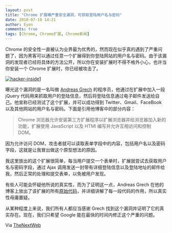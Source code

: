 ```yaml
---
layout: post
title: "Chrome 扩展曝严重安全漏洞，可获取登陆用户名与密码"
date: 2010-07-10 14:21
author: Eyon
comments: true
tags: [Chrome, Chrome扩展, Chrome新闻]
---
```

Chrome 的安全性一直被认为业界最为优秀的，然而现在似乎真的遇到了严重问题了，因为黑客可以通过任意一个扩展得到你登陆网站的用户名与密码。由于该漏洞的发现者已经将具体的方法公开，所以你在安装扩展时不得不格外小心，也许当你安装一个 Chrome 扩展时，你已经被攻击了。

<a href="http://img.chromi.org/2010/07/hacker-inside1.jpg">![](http://img.chromi.org/2010/07/hacker-inside1.jpg "hacker-inside1")</a>

曝光这个漏洞的是一名叫做 [Andreas Grech](http://blog.dreasgrech.com/2010/07/stealing-login-details-with-google.html) 的程序员，他通过在扩展中加入一段 jQuery 代码用来抓取用户的登陆信息，然后将登陆信息通过电子邮件发送给自己。他宣称已经测试了这个扩展，并可以成功得到 Twitter、Gmail、FaceBook 以及其他网站的用户名与密码。下面是引用他博客中的部分内容：



>Chrome 浏览器允许安装第三方扩展程序以扩展浏览器并给浏览器加入新的功能，扩展使用 JavaScript 以及 HTMl 编写并允许互相访问和控制 DOM。

因为允许访问 DOM，攻击者就可以读取表单字段中的内容，包括用户名以及密码字段，这就是让我冒出做这个原型想法的原因。

我这里放出的这个扩展很简单，每当用户提交一个表单时，扩展就尝试去获取用户名与密码字段，通过 Ajax 调用发送一封带有详细登陆信息以及登陆地址的邮件给我，然后正常的处理和提交表单，以免被用户发现。



有些人可能会怀疑他所说的真实性，而为了证明这一点，Andreas Grech 在他的博客上放出了该扩展的所有[原始代码](http://blog.dreasgrech.com/2010/07/stealing-login-details-with-google.html)，并详细讲解了每一段代码的作用，所以真实性毋庸置疑。

从某种程度上来说，我们所有人都应当感谢 Grech 找到这个漏洞并证明了它的真实存在。现在，我们只希望 Google 能在最快的时间内修正这个严重的问题。

Via [TheNextWeb](http://thenextweb.com/google/2010/07/09/hacker-creates-plugin-that-trashes-chromes-security/)




